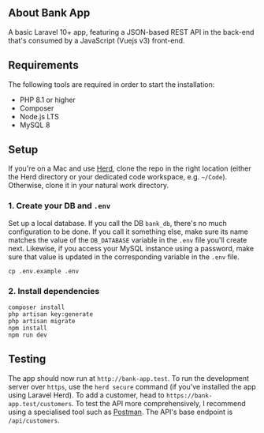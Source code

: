 ## About Bank App
A basic Laravel 10+ app, featuring a JSON-based REST API in the back-end that's consumed by a JavaScript (Vuejs v3) front-end.

## Requirements
The following tools are required in order to start the installation:
 - PHP 8.1 or higher
 - Composer
 - Node.js LTS
 - MySQL 8

## Setup
If you're on a Mac and use [Herd](https://herd.laravel.com/), clone the repo in the right location (either the Herd directory or your dedicated code workspace, e.g. `~/Code`). Otherwise, clone it in your natural work directory.

### 1. Create your DB and `.env`
Set up a local database. If you call the DB `bank_db`, there's no much configuration to be done. If you call it something else, make sure its name matches the value of the `DB_DATABASE` variable in the `.env` file you'll create next. Likewise, if you access your MySQL instance using a password, make sure that value is updated in the corresponding variable in the `.env` file.

```shell
cp .env.example .env
```

### 2. Install dependencies

```shell
composer install
php artisan key:generate
php artisan migrate
npm install
npm run dev
```

## Testing
The app should now run at `http://bank-app.test`. To run the development server over `https`, use the `herd secure` command (if you've installed the app using Laravel Herd). To add a customer, head to `https://bank-app.test/customers`. To test the API more comprehensively, I recommend using a specialised tool such as [Postman](https://www.postman.com/). The API's base endpoint is `/api/customers`.
